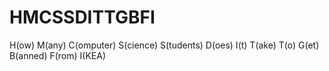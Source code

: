# HMCSSDITTGBFI
H(ow) M(any) C(omputer) S(cience) S(tudents) D(oes) I(t) T(ake) T(o) G(et) B(anned) F(rom) I(KEA)
